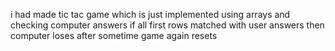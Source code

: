 i had made tic tac game which is just implemented using arrays and checking computer answers if all first rows matched with user answers then computer loses after sometime game again resets
